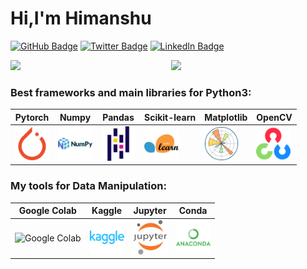 
<div >
  <h1 > Hi,I'm Himanshu </h1>
</div>

[![GitHub Badge](https://img.shields.io/badge/GitHub-yhimanshu22-blue?style=flat-square&logo=github)](https://github.com/yhimanshu22)
[![Twitter Badge](https://img.shields.io/badge/Twitter-yhimanshu22456-blue?style=flat-square&logo=twitter)](https://twitter.com/yhimanshu22456)
[![LinkedIn Badge](https://img.shields.io/badge/LinkedIn-yhimanshu22-blue?style=flat-square&logo=linkedin)](https://www.linkedin.com/in/yhimanshu22)


<div style="display: flex;">
  <a href="https://github.com/yhimanshu22/github-readme-stats" style="flex: 1; margin-right: 10px;">
    <img height=200 src='https://github-readme-stats.vercel.app/api?username=yhimanshu22&show_icons=true&theme=radical' />
  </a>
  <a href="https://github.com/yhimanshu22/github-readme-stats" style="flex: 1;">
    <img height=200 src='https://github-readme-stats.vercel.app/api/top-langs/?username=yhimanshu22&layout=compact' />
  </a>
</div>



### Best frameworks and main libraries for Python3:

| Pytorch | Numpy | Pandas | Scikit-learn | Matplotlib | OpenCV |
|----------|----------|----------|----------|----------|----------|
|  <img src="https://github.com/devicons/devicon/blob/master/icons/pytorch/pytorch-original.svg" title="Pytorch"  alt="Pytorch" width="55" height="55"/>|  <img src="https://github.com/devicons/devicon/blob/master/icons/numpy/numpy-original-wordmark.svg" title="Numpy" alt="Numpy" width="55" height="55"/>|  <img src="https://github.com/devicons/devicon/blob/master/icons/pandas/pandas-original.svg" title="Pandas" alt="Pandas" width="55" height="55"/>|  <img src="https://github.com/devicons/devicon/blob/master/icons/scikitlearn/scikitlearn-original.svg" title="Scikit-learn" alt="Scikit-learn" width="55" height="55"/>|  <img src="https://github.com/devicons/devicon/blob/master/icons/matplotlib/matplotlib-original.svg" title="Matplotlib" alt="Matplotlib" width="55" height="55"/>| <img src="https://github.com/devicons/devicon/blob/master/icons/opencv/opencv-original.svg" title="OpenCV" alt="OpenCV" width="55" height="55"/>|


### My tools for Data Manipulation:

| Google Colab | Kaggle | Jupyter | Conda |
|----------|----------|----------|----------|
| <img src="https://upload.wikimedia.org/wikipedia/commons/5/53/Google_%22G%22_Logo.svg" title="Google Colab" alt="Google Colab" width="55" height="55"/> | <img src="https://github.com/devicons/devicon/blob/master/icons/kaggle/kaggle-original-wordmark.svg" title="Kaggle" alt="Kaggle" width="55" height="55"/> | <img src="https://github.com/devicons/devicon/blob/master/icons/jupyter/jupyter-original-wordmark.svg" title="Jupyter" alt="Jupyter" width="55" height="55"/> | <img src="https://github.com/devicons/devicon/blob/master/icons/anaconda/anaconda-original-wordmark.svg" title="Anaconda" alt="Conda" width="55" height="55"/> |






